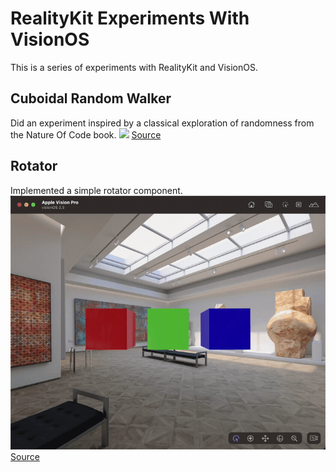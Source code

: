 # RealityKit Experiments With VisionOS

This is a series of experiments with RealityKit and VisionOS.

## Cuboidal Random Walker

Did an experiment inspired by a classical exploration of randomness from the Nature Of Code book.
<img src="Media/cuboidal_random_walker.gif" width="720px" />
[Source](https://github.com/Volorf/VisionOS-Experiments/tree/main/Source/RealityKit%20Experiments/PROJECTS/Cuboidal%20Random%20Walker)

## Rotator
Implemented a simple rotator component.
<img src="Media/rotator.gif" width="720px" />
[Source](https://github.com/Volorf/VisionOS-Experiments/tree/main/Source/RealityKit%20Experiments/PROJECTS/Rotator)